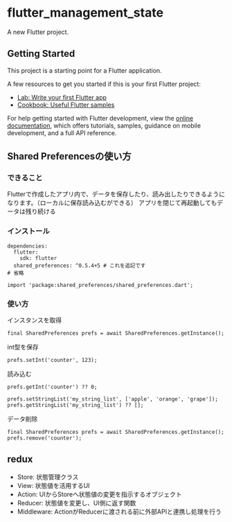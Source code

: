 # flutter_management_state

A new Flutter project.

## Getting Started

This project is a starting point for a Flutter application.

A few resources to get you started if this is your first Flutter project:

- [Lab: Write your first Flutter app](https://docs.flutter.dev/get-started/codelab)
- [Cookbook: Useful Flutter samples](https://docs.flutter.dev/cookbook)

For help getting started with Flutter development, view the
[online documentation](https://docs.flutter.dev/), which offers tutorials,
samples, guidance on mobile development, and a full API reference.

## Shared Preferencesの使い方
### できること
Flutterで作成したアプリ内で、データを保存したり、読み出したりできるようになります。（ローカルに保存読み込むができる）
アプリを閉じて再起動してもデータは残り続ける

### インストール
```
dependencies:
  flutter:
    sdk: flutter
  shared_preferences: ^0.5.4+5 # これを追記です
# 省略
```

```
import 'package:shared_preferences/shared_preferences.dart'; 
```

### 使い方
インスタンスを取得
```
final SharedPreferences prefs = await SharedPreferences.getInstance();
```
int型を保存
```
prefs.setInt('counter', 123);
```
読み込む
```
prefs.getInt('counter') ?? 0;
```

```
prefs.setStringList('my_string_list', ['apple', 'orange', 'grape']);
prefs.getStringList('my_string_list') ?? [];
```
データ削除
```
final SharedPreferences prefs = await SharedPreferences.getInstance();
prefs.remove('counter');
```
## redux
- Store: 状態管理クラス
- View: 状態値を活用するUI
- Action: UIからStoreへ状態値の変更を指示するオブジェクト
- Reducer: 状態値を変更し、UI側に返す関数
- Middleware: ActionがReducerに渡される前に外部APIと連携し処理を行う